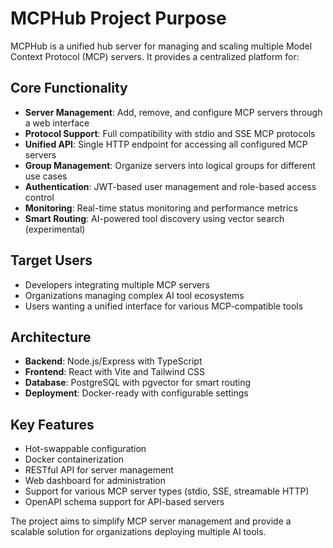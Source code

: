 # MCPHub Project Purpose

MCPHub is a unified hub server for managing and scaling multiple Model Context Protocol (MCP) servers. It provides a centralized platform for:

## Core Functionality
- **Server Management**: Add, remove, and configure MCP servers through a web interface
- **Protocol Support**: Full compatibility with stdio and SSE MCP protocols
- **Unified API**: Single HTTP endpoint for accessing all configured MCP servers
- **Group Management**: Organize servers into logical groups for different use cases
- **Authentication**: JWT-based user management and role-based access control
- **Monitoring**: Real-time status monitoring and performance metrics
- **Smart Routing**: AI-powered tool discovery using vector search (experimental)

## Target Users
- Developers integrating multiple MCP servers
- Organizations managing complex AI tool ecosystems
- Users wanting a unified interface for various MCP-compatible tools

## Architecture
- **Backend**: Node.js/Express with TypeScript
- **Frontend**: React with Vite and Tailwind CSS
- **Database**: PostgreSQL with pgvector for smart routing
- **Deployment**: Docker-ready with configurable settings

## Key Features
- Hot-swappable configuration
- Docker containerization
- RESTful API for server management
- Web dashboard for administration
- Support for various MCP server types (stdio, SSE, streamable HTTP)
- OpenAPI schema support for API-based servers

The project aims to simplify MCP server management and provide a scalable solution for organizations deploying multiple AI tools.